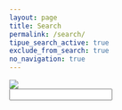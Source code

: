 ```yaml
---
layout: page
title: Search
permalink: /search/
tipue_search_active: true
exclude_from_search: true
no_navigation: true
---
```


<form action="/search/">
<div class="tipue_search_left"><img src="{{ "/assets/tipuesearch/search.png" | relative_url }}" class="tipue_search_icon"></div>
<div class="tipue_search_right"><input type="text" name="q" id="tipue_search_input" pattern=".{3,}" title="At least 3 characters" required></div>
<div style="clear: both;"></div>
</form>

<div id="tipue_search_content"></div>
<script>
$(document).ready(function() {
  $('#tipue_search_input').tipuesearch();
});
</script>
